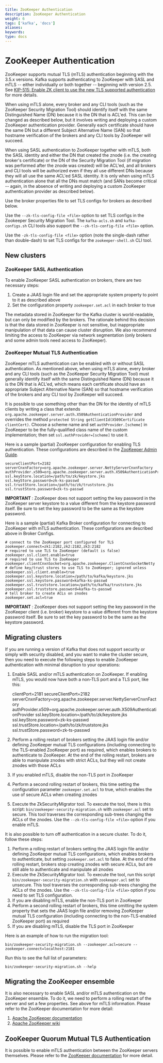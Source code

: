 ```yaml
---
title: ZooKeeper Authentication
description: ZooKeeper Authentication
weight: 6
tags: ['kafka', 'docs']
aliases: 
keywords: 
type: docs
---
```


# ZooKeeper Authentication

ZooKeeper supports mutual TLS (mTLS) authentication beginning with the 3.5.x versions. Kafka supports authenticating to ZooKeeper with SASL and mTLS -- either individually or both together -- beginning with version 2.5. See [KIP-515: Enable ZK client to use the new TLS supported authentication](https://cwiki.apache.org/confluence/display/KAFKA/KIP-515%3A+Enable+ZK+client+to+use+the+new+TLS+supported+authentication) for more details. 

When using mTLS alone, every broker and any CLI tools (such as the ZooKeeper Security Migration Tool) should identify itself with the same Distinguished Name (DN) because it is the DN that is ACL'ed. This can be changed as described below, but it involves writing and deploying a custom ZooKeeper authentication provider. Generally each certificate should have the same DN but a different Subject Alternative Name (SAN) so that hostname verification of the brokers and any CLI tools by ZooKeeper will succeed. 

When using SASL authentication to ZooKeeper together with mTLS, both the SASL identity and either the DN that created the znode (i.e. the creating broker's certificate) or the DN of the Security Migration Tool (if migration was performed after the znode was created) will be ACL'ed, and all brokers and CLI tools will be authorized even if they all use different DNs because they will all use the same ACL'ed SASL identity. It is only when using mTLS authentication alone that all the DNs must match (and SANs become critical -- again, in the absence of writing and deploying a custom ZooKeeper authentication provider as described below). 

Use the broker properties file to set TLS configs for brokers as described below. 

Use the `--zk-tls-config-file <file>` option to set TLS configs in the Zookeeper Security Migration Tool. The `kafka-acls.sh` and `kafka-configs.sh` CLI tools also support the `--zk-tls-config-file <file>` option. 

Use the `-zk-tls-config-file <file>` option (note the single-dash rather than double-dash) to set TLS configs for the `zookeeper-shell.sh` CLI tool. 

## New clusters

### ZooKeeper SASL Authentication

To enable ZooKeeper SASL authentication on brokers, there are two necessary steps: 

  1. Create a JAAS login file and set the appropriate system property to point to it as described above
  2. Set the configuration property `zookeeper.set.acl` in each broker to true

The metadata stored in ZooKeeper for the Kafka cluster is world-readable, but can only be modified by the brokers. The rationale behind this decision is that the data stored in ZooKeeper is not sensitive, but inappropriate manipulation of that data can cause cluster disruption. We also recommend limiting the access to ZooKeeper via network segmentation (only brokers and some admin tools need access to ZooKeeper). 

### ZooKeeper Mutual TLS Authentication

ZooKeeper mTLS authentication can be enabled with or without SASL authentication. As mentioned above, when using mTLS alone, every broker and any CLI tools (such as the ZooKeeper Security Migration Tool) must generally identify itself with the same Distinguished Name (DN) because it is the DN that is ACL'ed, which means each certificate should have an appropriate Subject Alternative Name (SAN) so that hostname verification of the brokers and any CLI tool by ZooKeeper will succeed. 

It is possible to use something other than the DN for the identity of mTLS clients by writing a class that extends `org.apache.zookeeper.server.auth.X509AuthenticationProvider` and overrides the method `protected String getClientId(X509Certificate clientCert)`. Choose a scheme name and set `authProvider.[scheme]` in ZooKeeper to be the fully-qualified class name of the custom implementation; then set `ssl.authProvider=[scheme]` to use it. 

Here is a sample (partial) ZooKeeper configuration for enabling TLS authentication. These configurations are described in the [ZooKeeper Admin Guide](https://zookeeper.apache.org/doc/r3.5.7/zookeeperAdmin.html#sc_authOptions). 
    
    
    secureClientPort=2182
    serverCnxnFactory=org.apache.zookeeper.server.NettyServerCnxnFactory
    authProvider.x509=org.apache.zookeeper.server.auth.X509AuthenticationProvider
    ssl.keyStore.location=/path/to/zk/keystore.jks
    ssl.keyStore.password=zk-ks-passwd
    ssl.trustStore.location=/path/to/zk/truststore.jks
    ssl.trustStore.password=zk-ts-passwd

**IMPORTANT** : ZooKeeper does not support setting the key password in the ZooKeeper server keystore to a value different from the keystore password itself. Be sure to set the key password to be the same as the keystore password. 

Here is a sample (partial) Kafka Broker configuration for connecting to ZooKeeper with mTLS authentication. These configurations are described above in Broker Configs. 
    
    
    # connect to the ZooKeeper port configured for TLS
    zookeeper.connect=zk1:2182,zk2:2182,zk3:2182
    # required to use TLS to ZooKeeper (default is false)
    zookeeper.ssl.client.enable=true
    # required to use TLS to ZooKeeper
    zookeeper.clientCnxnSocket=org.apache.zookeeper.ClientCnxnSocketNetty
    # define key/trust stores to use TLS to ZooKeeper; ignored unless zookeeper.ssl.client.enable=true
    zookeeper.ssl.keystore.location=/path/to/kafka/keystore.jks
    zookeeper.ssl.keystore.password=kafka-ks-passwd
    zookeeper.ssl.truststore.location=/path/to/kafka/truststore.jks
    zookeeper.ssl.truststore.password=kafka-ts-passwd
    # tell broker to create ACLs on znodes
    zookeeper.set.acl=true

**IMPORTANT** : ZooKeeper does not support setting the key password in the ZooKeeper client (i.e. broker) keystore to a value different from the keystore password itself. Be sure to set the key password to be the same as the keystore password. 

## Migrating clusters

If you are running a version of Kafka that does not support security or simply with security disabled, and you want to make the cluster secure, then you need to execute the following steps to enable ZooKeeper authentication with minimal disruption to your operations: 

  1. Enable SASL and/or mTLS authentication on ZooKeeper. If enabling mTLS, you would now have both a non-TLS port and a TLS port, like this: 
    
        clientPort=2181
    secureClientPort=2182
    serverCnxnFactory=org.apache.zookeeper.server.NettyServerCnxnFactory
    authProvider.x509=org.apache.zookeeper.server.auth.X509AuthenticationProvider
    ssl.keyStore.location=/path/to/zk/keystore.jks
    ssl.keyStore.password=zk-ks-passwd
    ssl.trustStore.location=/path/to/zk/truststore.jks
    ssl.trustStore.password=zk-ts-passwd

  2. Perform a rolling restart of brokers setting the JAAS login file and/or defining ZooKeeper mutual TLS configurations (including connecting to the TLS-enabled ZooKeeper port) as required, which enables brokers to authenticate to ZooKeeper. At the end of the rolling restart, brokers are able to manipulate znodes with strict ACLs, but they will not create znodes with those ACLs
  3. If you enabled mTLS, disable the non-TLS port in ZooKeeper
  4. Perform a second rolling restart of brokers, this time setting the configuration parameter `zookeeper.set.acl` to true, which enables the use of secure ACLs when creating znodes
  5. Execute the ZkSecurityMigrator tool. To execute the tool, there is this script: `bin/zookeeper-security-migration.sh` with `zookeeper.acl` set to secure. This tool traverses the corresponding sub-trees changing the ACLs of the znodes. Use the `--zk-tls-config-file <file>` option if you enable mTLS.



It is also possible to turn off authentication in a secure cluster. To do it, follow these steps:

  1. Perform a rolling restart of brokers setting the JAAS login file and/or defining ZooKeeper mutual TLS configurations, which enables brokers to authenticate, but setting `zookeeper.set.acl` to false. At the end of the rolling restart, brokers stop creating znodes with secure ACLs, but are still able to authenticate and manipulate all znodes
  2. Execute the ZkSecurityMigrator tool. To execute the tool, run this script `bin/zookeeper-security-migration.sh` with `zookeeper.acl` set to unsecure. This tool traverses the corresponding sub-trees changing the ACLs of the znodes. Use the `--zk-tls-config-file <file>` option if you need to set TLS configuration.
  3. If you are disabling mTLS, enable the non-TLS port in ZooKeeper
  4. Perform a second rolling restart of brokers, this time omitting the system property that sets the JAAS login file and/or removing ZooKeeper mutual TLS configuration (including connecting to the non-TLS-enabled ZooKeeper port) as required
  5. If you are disabling mTLS, disable the TLS port in ZooKeeper

Here is an example of how to run the migration tool: 
    
    
    bin/zookeeper-security-migration.sh --zookeeper.acl=secure --zookeeper.connect=localhost:2181

Run this to see the full list of parameters:
    
    
    bin/zookeeper-security-migration.sh --help

## Migrating the ZooKeeper ensemble

It is also necessary to enable SASL and/or mTLS authentication on the ZooKeeper ensemble. To do it, we need to perform a rolling restart of the server and set a few properties. See above for mTLS information. Please refer to the ZooKeeper documentation for more detail: 

  1. [Apache ZooKeeper documentation](https://zookeeper.apache.org/doc/r3.5.7/zookeeperProgrammers.html#sc_ZooKeeperAccessControl)
  2. [Apache ZooKeeper wiki](https://cwiki.apache.org/confluence/display/ZOOKEEPER/Zookeeper+and+SASL)



## ZooKeeper Quorum Mutual TLS Authentication

It is possible to enable mTLS authentication between the ZooKeeper servers themselves. Please refer to the [ZooKeeper documentation](https://zookeeper.apache.org/doc/r3.5.7/zookeeperAdmin.html#Quorum+TLS) for more detail. 
